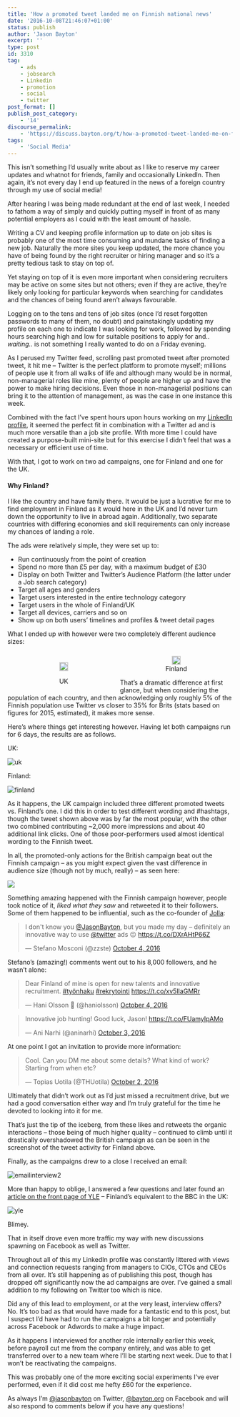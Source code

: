 ```yaml
---
title: 'How a promoted tweet landed me on Finnish national news'
date: '2016-10-08T21:46:07+01:00'
status: publish
author: 'Jason Bayton'
excerpt: ''
type: post
id: 3310
tag:
    - ads
    - jobsearch
    - Linkedin
    - promotion
    - social
    - twitter
post_format: []
publish_post_category:
    - '14'
discourse_permalink:
    - 'https://discuss.bayton.org/t/how-a-promoted-tweet-landed-me-on-finnish-national-news/100'
tags:
    - 'Social Media'
---
```

This isn’t something I’d usually write about as I like to reserve my career updates and whatnot for friends, family and occasionally LinkedIn. Then again, it’s not every day I end up featured in the news of a foreign country through my use of social media!

After hearing I was being made redundant at the end of last week, I needed to fathom a way of simply and quickly putting myself in front of as many potential employers as I could with the least amount of hassle.

Writing a CV and keeping profile information up to date on job sites is probably one of the most time consuming and mundane tasks of finding a new job. Naturally the more sites you keep updated, the more chance you have of being found by the right recruiter or hiring manager and so it’s a pretty tedious task to stay on top of.

Yet staying on top of it is even more important when considering recruiters may be active on some sites but not others; even if they are active, they’re likely only looking for particular keywords when searching for candidates and the chances of being found aren’t always favourable.

Logging on to the tens and tens of job sites (once I’d reset forgotten passwords to many of them, no doubt) and painstakingly updating my profile on each one to indicate I was looking for work, followed by spending hours searching high and low for suitable positions to apply for and.. *waiting..* is not something I really wanted to do on a Friday evening.

As I perused my Twitter feed, scrolling past promoted tweet after promoted tweet, it hit me – Twitter is the perfect platform to promote myself; millions of people use it from all walks of life and although many would be in normal, non-managerial roles like mine, plenty of people are higher up and have the power to make hiring decisions. Even those in non-managerial positions can bring it to the attention of management, as was the case in one instance this week.

Combined with the fact I’ve spent hours upon hours working on my [LinkedIn profile](https://linkedin.com/in/jasonbayton), it seemed the perfect fit in combination with a Twitter ad and is much more versatile than a job site profile. With more time I could have created a purpose-built mini-site but for this exercise I didn’t feel that was a necessary or efficient use of time.

With that, I got to work on two ad campaigns, one for Finland and one for the UK.

<div class="callout callout-success">

#### Why Finland?

I like the country and have family there. It would be just a lucrative for me to find employment in Finland as it would here in the UK and I’d never turn down the opportunity to live in abroad again. Additionally, two separate countries with differing economies and skill requirements can only increase my chances of landing a role.

</div>

The ads were relatively simple, they were set up to:

- Run continuously from the point of creation
- Spend no more than £5 per day, with a maximum budget of £30
- Display on both Twitter and Twitter’s Audience Platform (the latter under a Job search category)
- Target all ages and genders
- Target users interested in the entire technology category
- Target users in the whole of Finland/UK
- Target all devices, carriers and so on
- Show up on both users’ timelines and profiles &amp; tweet detail pages

What I ended up with however were two completely different audience sizes:

 <style type="text/css">
			#gallery-8 {
				margin: auto;
			}
			#gallery-8 .gallery-item {
				float: left;
				margin-top: 10px;
				text-align: center;
				width: 50%;
			}
			#gallery-8 img {
				border: 2px solid #cfcfcf;
			}
			#gallery-8 .gallery-caption {
				margin-left: 0;
			}
			/* see gallery_shortcode() in wp-includes/media.php */
		</style>

<div class="gallery galleryid-0 gallery-columns-2 gallery-size-full" id="gallery-8"><dl class="gallery-item"> <dt class="gallery-icon portrait"> 

[![](https://r2_worker.bayton.workers.dev/uploads/2016/10/Edit-campaign3-Twitter-Ads.png)](/2016/10/how-a-promoted-tweet-landed-me-on-finnish-national-news/edit-campaign3-twitter-ads/) </dt> <dd class="wp-caption-text gallery-caption" id="gallery-8-3315"> UK </dd></dl><dl class="gallery-item"> <dt class="gallery-icon portrait"> [![](https://r2_worker.bayton.workers.dev/uploads/2016/10/Edit-campaign2-Twitter-Ads.png)](/2016/10/how-a-promoted-tweet-landed-me-on-finnish-national-news/edit-campaign2-twitter-ads/) </dt> <dd class="wp-caption-text gallery-caption" id="gallery-8-3314"> Finland </dd></dl>  
</div>
 
That’s a dramatic difference at first glance, but when considering the population of each country, and then acknowledging only roughly 5% of the Finnish population use Twitter vs closer to 35% for Brits (stats based on figures for 2015, estimated), it makes more sense.

Here’s where things get interesting however. Having let both campaigns run for 6 days, the results are as follows.

UK:

![uk](https://r2_worker.bayton.workers.dev/uploads/2016/10/uk.png)

Finland:

![finland](https://r2_worker.bayton.workers.dev/uploads/2016/10/finland.png)

As it happens, the UK campaign included three different promoted tweets vs. Finland’s one. I did this in order to test different wording and #hashtags, though the tweet shown above was by far the most popular, with the other two combined contributing ~2,000 more impressions and about 40 additional link clicks. One of those poor-performers used almost identical wording to the Finnish tweet.

In all, the promoted-only actions for the British campaign beat out the Finnish campaign – as you might expect given the vast difference in audience size (though not by much, really) – as seen here:

![](https://r2_worker.bayton.workers.dev/uploads/2016/10/Ads-Manager-1-beta-.png)

Something amazing happened with the Finnish campaign however, people took notice of it, *liked what they saw* and retweeted it to their followers. Some of them happened to be influential, such as the co-founder of [Jolla](https://jolla.com/):

> I don't know you [@JasonBayton](https://twitter.com/JasonBayton?ref_src=twsrc%5Etfw), but you made my day – definitely an innovative way to use [@twitter](https://twitter.com/Twitter?ref_src=twsrc%5Etfw) ads 😉 <https://t.co/DXrAHtP66Z>
> 
> — Stefano Mosconi (@zzste) [October 4, 2016](https://twitter.com/zzste/status/783190520248012800?ref_src=twsrc%5Etfw)

Stefano’s (amazing!) comments went out to his 8,000 followers, and he wasn’t alone:

> Dear Finland of mine is open for new talents and innovative recruitment. [\#työnhaku](https://twitter.com/hashtag/ty%C3%B6nhaku?src=hash&ref_src=twsrc%5Etfw) [\#rekrytointi](https://twitter.com/hashtag/rekrytointi?src=hash&ref_src=twsrc%5Etfw) <https://t.co/xv5lIaGMRr>
> 
> — Hani Olsson 💖 (@haniolsson) [October 4, 2016](https://twitter.com/haniolsson/status/783392208363937792?ref_src=twsrc%5Etfw)

> Innovative job hunting! Good luck, Jason! <https://t.co/FUamyIpAMo>
> 
> — Ani Narhi (@aninarhi) [October 3, 2016](https://twitter.com/aninarhi/status/782892678744797184?ref_src=twsrc%5Etfw)

At one point I got an invitation to provide more information:

> Cool. Can you DM me about some details? What kind of work? Starting from when etc?
> 
> — Topias Uotila (@THUotila) [October 2, 2016](https://twitter.com/THUotila/status/782506648363474944?ref_src=twsrc%5Etfw)

Ultimately that didn’t work out as I’d just missed a recruitment drive, but we had a good conversation either way and I’m truly grateful for the time he devoted to looking into it for me.

That’s just the tip of the iceberg, from these likes and retweets the organic interactions – those being of much higher quality – continued to climb until it drastically overshadowed the British campaign as can be seen in the screenshot of the tweet activity for Finland above.

Finally, as the campaigns drew to a close I received an email:

![emailinterview2](https://r2_worker.bayton.workers.dev/uploads/2016/10/emailinterview2.png)

More than happy to oblige, I answered a few questions and later found an [article on the front page of YLE](https://yle.fi/uutiset/3-9206472) – Finland’s equivalent to the BBC in the UK:

![yle](https://r2_worker.bayton.workers.dev/uploads/2016/10/yle.png)

Blimey.

That in itself drove even more traffic my way with new discussions spawning on Facebook as well as Twitter.

Throughout all of this my LinkedIn profile was constantly littered with views and connection requests ranging from managers to CIOs, CTOs and CEOs from all over. It’s still happening as of publishing this post, though has dropped off significantly now the ad campaigns are over. I’ve gained a small addition to my following on Twitter too which is nice.

Did any of this lead to employment, or at the very least, interview offers? No. It’s too bad as that would have made for a fantastic end to this post, but I suspect I’d have had to run the campaigns a bit longer and potentially across Facebook or Adwords to make a huge impact.

As it happens I interviewed for another role internally earlier this week, before payroll cut me from the company entirely, and was able to get transferred over to a new team where I’ll be starting next week. Due to that I won’t be reactivating the campaigns.

This was probably one of the more exciting social experiments I’ve ever performed, even if it did cost me hefty £60 for the experience.

As always I’m [@jasonbayton](https://twitter.com/jasonbayton) on Twitter, [@bayton.org](https://facebook.com/bayton.org) on Facebook and will also respond to comments below if you have any questions!